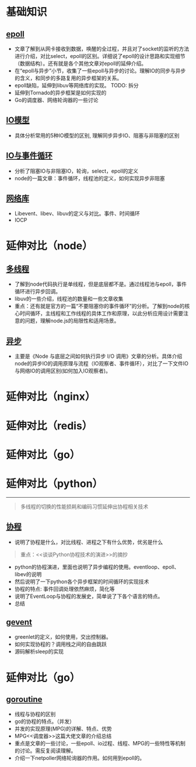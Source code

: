 # 基础知识
## [epoll](epoll.md)

- 文章了解到从网卡接收到数据，唤醒的全过程，并且对了socket的监听的方法进行介绍，对比select，epoll的区别。详细说了epoll的设计思路和实现细节（数据结构）。还有就是各个其他文章对epoll的延伸介绍。
- 在“epoll与异步”小节，收集了一些epoll与异步的讨论。理解IO的同步与异步的含义，和同步的多路复用的异步框架的关系。 
- epoll缺陷，延伸到libuv等网络库的实现。
TODO: 拆分
- 延伸到Tornado的异步框架是如何实现的
- Go的调度器、网络轮询器的一些讨论


## [IO模型](IO模型.md)

- 具体分析常用的5种IO模型的区别, 理解同步异步IO、阻塞与非阻塞的区别


## [IO与事件循环](./IO与事件循环.md)

- 分析了阻塞IO与非阻塞IO，轮询，select，epoll的定义
- node的一篇文章：事件循环，线程池的定义，如何实现异步非阻塞


## [网络库](./网络库.md)

- Libevent、libev、libuv的定义与对比。事件、时间循环
- IOCP

# 延伸对比（node）

## [多线程](./../js/多线程.md)
- 了解到node代码执行是单线程，但是底层都不是。通过线程池与epoll，事件循环进行异步回调。
- libuv的一些介绍，线程池的数量和一些文章收集
- 重点：还有就是官方的一篇“不要阻塞你的事件循环”的分析。了解到node的核心时间循环，主线程和工作线程的具体工作和原理，以此分析应用设计需要注意的问题，理解node.js的局限性和适用场景。

## [异步](./../js/异步.md)
- 主要是《Node 与底层之间如何执行异步 I/O 调用》文章的分析。具体介绍node的异步IO的调用原理与流程（IO观察者、事件循环），对比了一下文件IO与网络IO的调用区别(如何加入IO观察者)。

# 延伸对比（nginx）


# 延伸对比（redis）


# 延伸对比（go）


# 延伸对比（python）

---

> 多线程的切换的性能损耗和编码习惯延伸出协程相关技术

## [协程](./../python/协程.md)
- 说明了协程是什么，对比线程、进程之下有什么优势，优劣是什么

> 重点：<<谈谈Python协程技术的演进>>的摘抄
- python的协程演进，里面也说明了异步编程的使用。eventloop、epoll、libev的说明
- 然后说明了一下python各个异步框架的时间循环的实现技术
- 协程的特点: 事件回调处理依然麻烦，简化等
- 说明了EventLoop与协程的发展史，简单说了下各个语言的特点。
- 总结

## [gevent](./../python/gevent.md)
- greenlet的定义，如何使用，交出控制器。
- 如何实现协程的？调用栈之间的自由跳跃
- 源码解析sleep的实现

# 延伸对比（go）

## [goroutine](./../go/goroutine.md)
- 线程与协程的区别
- go的协程的特点。（并发）
- 并发的实现原理(MPG)的详解、特点、优势
- MPG<<调度器>>这篇大佬文章的介绍总结
- 重点是文章的一些讨论，一些epoll、io过程、线程、MPG的一些特性等机制的讨论。需反复阅读理解。
- 介绍一下netpoller网络轮询器的作用。如何用到epoll的。


